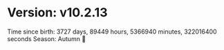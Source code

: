 # Version: v10.2.13
Time since birth: 3727 days, 89449 hours, 5366940 minutes, 322016400 seconds
Season: Autumn 🍁
